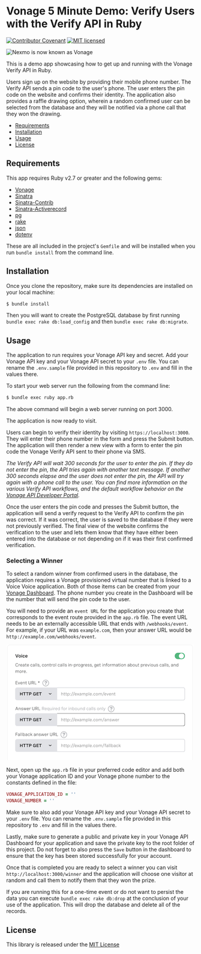# Vonage 5 Minute Demo: Verify Users with the Verify API in Ruby

[![Contributor Covenant](https://img.shields.io/badge/Contributor%20Covenant-v2.0%20adopted-ff69b4.svg)](CODE_OF_CONDUCT.md)
[![MIT licensed](https://img.shields.io/badge/license-MIT-blue.svg)](./LICENSE.txt)

<img src="https://developer.nexmo.com/assets/images/Vonage_Nexmo.svg" height="48px" alt="Nexmo is now known as Vonage" />

This is a demo app showcasing how to get up and running with the Vonage Verify API in Ruby.

Users sign up on the website by providing their mobile phone number. The Verify API sends a pin code to the user's phone. The user enters the pin code on the website and confirms their identity. The application also provides a raffle drawing option, wherein a random confirmed user can be selected from the database and they will be notified via a phone call that they won the drawing.

* [Requirements](#requirements)
* [Installation](#installation)
* [Usage](#usage)
* [License](#license)

## Requirements

This app requires Ruby v2.7 or greater and the following gems:

* [Vonage](https://github.com/vonage/vonage-ruby-sdk)
* [Sinatra](https://github.com/sinatra/sinatra)
* [Sinatra-Contrib](https://github.com/sinatra/sinatra/tree/master/sinatra-contrib)
* [Sinatra-Activerecord](https://github.com/sinatra-activerecord/sinatra-activerecord)
* [pg](https://rubygems.org/gems/pg/versions/0.18.4)
* [rake](https://github.com/ruby/rake)
* [json](https://github.com/flori/json)
* [dotenv](https://github.com/bkeepers/dotenv)

These are all included in the project's `Gemfile` and will be installed when you run `bundle install` from the command line.

## Installation

Once you clone the repository, make sure its dependencies are installed on your local machine:

```bash
$ bundle install
```

Then you will want to create the PostgreSQL database by first running `bundle exec rake db:load_config` and then `bundle exec rake db:migrate`.

## Usage

The application to run requires your Vonage API key and secret. Add your Vonage API key and your Vonage API secret to your `.env` file. You can rename the `.env.sample` file provided in this repository to `.env` and fill in the values there. 

To start your web server run the following from the command line:

```bash
$ bundle exec ruby app.rb
```

The above command will begin a web server running on port 3000.

The application is now ready to visit.

Users can begin to verify their identity by visiting `https://localhost:3000`. They will enter their phone number in the form and press the Submit button. The application will then render a new view with a form to enter the pin code the Vonage Verify API sent to their phone via SMS.

*The Verify API will wait 300 seconds for the user to enter the pin. If they do not enter the pin, the API tries again with another text message. If another 300 seconds elapse and the user does not enter the pin, the API will try again with a phone call to the user. You can find more information on the various Verify API workflows, and the default workflow behavior on the [Vonage API Developer Portal](https://developer.nexmo.com/verify/guides/workflows-and-events).*

Once the user enters the pin code and presses the Submit button, the application will send a verify request to the Verify API to confirm the pin was correct. If it was correct, the user is saved to the database if they were not previously verified. The final view of the website confirms the verification to the user and lets them know that they have either been entered into the database or not depending on if it was their first confirmed verification.

### Selecting a Winner

To select a random winner from confirmed users in the database, the application requires a Vonage provisioned virtual number that is linked to a Voice Voice application. Both of those items can be created from your [Vonage Dashboard](https://dashboard.nexmo.com). The phone number you create in the Dashboard will be the number that will send the pin code to the user.

You will need to provide an `event URL` for the application you create that corresponds to the event route provided in the `app.rb` file. The event URL needs to be an externally accessible URL that ends with `/webhooks/event`. For example, if your URL was `example.com`, then your answer URL would be `http://example.com/webhooks/event`.

![Voice API URL settings](voice_app_url_settings.png)

Next, open up the `app.rb` file in your preferred code editor and add both your Vonage application ID and your Vonage phone number to the constants defined in the file:

```ruby
VONAGE_APPLICATION_ID = ''
VONAGE_NUMBER = ''
```

Make sure to also add your Vonage API key and your Vonage API secret to your `.env` file. You can rename the `.env.sample` file provided in this repository to `.env` and fill in the values there. 

Lastly, make sure to generate a public and private key in your Vonage API Dashboard for your application and save the private key to the root folder of this project. Do not forget to also press the `Save` button in the dashboard to ensure that the key has been stored successfully for your account.

Once that is completed you are ready to select a winner you can visit `http://localhost:3000/winner` and the application will choose one visitor at random and call them to notify them that they won the prize.

If you are running this for a one-time event or do not want to persist the data you can execute `bundle exec rake db:drop` at the conclusion of your use of the application. This will drop the database and delete all of the records.

## License

This library is released under the [MIT License][license]

[license]: LICENSE.txt
